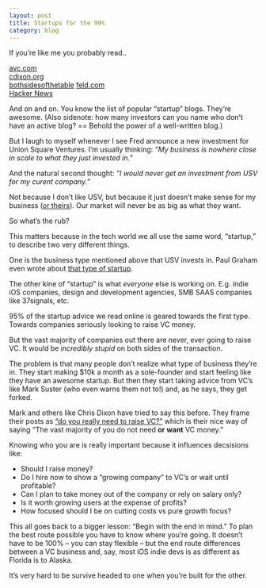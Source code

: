 ```yaml
---
layout: post
title: Startups for the 99%
category: blog
---
```

If you’re like me you probably read..

[avc.com][1]  
 [cdixon.org][2]  
  [bothsidesofthetable][3] 
   [feld.com][4]  
   [Hacker News][5]

And on and on. You know the list of popular “startup” blogs. They’re awesome. (Also sidenote: how many investors can you name who don’t have an active blog? == Behold the power of a well-written blog.)

But I laugh to myself whenever I see Fred announce a new investment for Union Square Ventures. I’m usually thinking: _”My business is nowhere close in scale to what they just invested in.”_

And the natural second thought: _“I would never get an investment from USV for my curent company.”_

Not because I don’t like USV, but because it just doesn’t make sense for my business ([or theirs][6]). Our market will never be as big as what they want.

So what’s the rub?

This matters because in the tech world we all use the same word, “startup,” to describe two very different things.

One is the business type mentioned above that USV invests in. Paul Graham even wrote about [that type of startup][7].

The other kine of “startup” is what _everyone_ else is working on. E.g. indie iOS companies, design and development agencies, SMB SAAS companies like 37signals, etc.

95% of the startup advice we read online is geared towards the first type. Towards companies seriously looking to raise VC money.

But the vast majority of companies out there are never, ever going to raise VC. It would be _incredibly stupid_ on both sides of the transaction.

The problem is that many people don’t realize what type of business they’re in. They start making $10k a month as a sole-founder and start feeling like they have an awesome startup. But then they start taking advice from VC’s like Mark Suster (who even warns them not to!) and, as he says, they get forked.

Mark and others like Chris Dixon have tried to say this before. They frame their posts as [“do you really need to raise VC?”][8] which is their nice way of saying “The vast majority of you do not need **or want** VC money.”

Knowing who you are is really important because it influences decsisions like:  
- Should I raise money?  
- Do I hire now to show a “growing company” to VC’s or wait until profitable?  
- Can I plan to take money out of the company or rely on salary only?  
- Is it worth growing users at the expense of profits?  
- How focused should I be on cutting costs vs pure growth focus?  

This all goes back to a bigger lesson: “Begin with the end in mind.” To plan the best route possible you have to know where you’re going. It doesn’t have to be 100% – you can stay flexible – but the end route differences between a VC business and, say, most iOS indie devs is as different as Florida is to Alaska. 

It’s very hard to be survive headed to one when you’re built for the other.

   [1]: http://www.avc.com/
   [2]: http://cdixon.org/
   [3]: http://www.bothsidesofthetable.com/
   [4]: http://www.feld.com/wp/
   [5]: https://news.ycombinator.com/
   [6]: http://www.avc.com/a_vc/2009/04/the-venture-capital-math-problem.html
   [7]: http://www.paulgraham.com/growth.html
   [8]: http://www.bothsidesofthetable.com/2009/07/22/do-you-really-even-need-vc/
  
  
